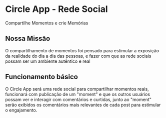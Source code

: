# Circle App - Rede Social
Compartilhe Momentos e crie Memórias

## Nossa Missão
O compartilhamento de momentos foi pensado para estimular a exposição da realidade do dia a dia das pessoas, e fazer com que as rede sociais possam ser um ambiente autêntico e real

## Funcionamento básico
O Circle App será uma rede social para compartilhar momentos reais, funcionará com publicação de um "moment" e que os outros usuários possam ver e interagir com comentários e curtidas, junto ao "moment" serão exibidos os comentários mais relevantes de cada post para estimular o engajamento.
